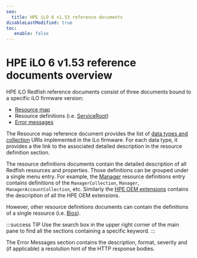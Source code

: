 ```yaml
---
seo:
  title: HPE iLO 6 v1.53 reference documents
disableLastModified: true
toc:
   enable: false
---
```


# HPE iLO 6 v1.53 reference documents overview

HPE iLO Redfish reference documents consist of three documents bound to a specific iLO firmware version:

- [Resource map](/docs/redfishservices/ilos/ilo6/ilo6_153/ilo6_resmap153/)
- Resource definitions (i.e. [ServiceRoot](/docs/redfishservices/ilos/ilo6/ilo6_153/ilo6_serviceroot_resourcedefns153/))
- [Error messages](/docs/redfishservices/ilos/ilo6/ilo6_153/ilo6_msgregs153/)

The Resource map reference document provides the list of [data types and collection](/docs/concepts/datatypesandcollections/) URIs implemented in the iLo firmware. For each data type, it provides a the link to the associated detailed description in the resource definition section.

The resource definitions documents contain the detailed description of all Redfish resources and properties. Those definitions can be grouped under a single menu entry. For example, the [Manager](/docs/redfishservices/ilos/ilo6/ilo6_{{process.env.LATEST_ILO6_FW_VERSION}}/ilo6_manager_resourcedefns{{process.env.LATEST_ILO6_FW_VERSION}}/) resource definitions entry contains definitions of the `ManagerCollection`, `Manager`, `ManagerAccountCollection`, etc. Similarly the [HPE OEM extensions](/docs/redfishservices/ilos/ilo6/ilo6_{{process.env.LATEST_ILO6_FW_VERSION}}/ilo5_other_resourcedefns{{process.env.LATEST_ILO6_FW_VERSION}}/) contains the description of all the HPE OEM extensions.

However, other resource definitions documents can contain the definitions of a single resource (i.e. [Bios](/docs/redfishservices/ilos/ilo6/ilo6_{{process.env.LATEST_ILO6_FW_VERSION}}/ilo6_bios_resourcedefns{{process.env.LATEST_ILO6_FW_VERSION}}/)).

:::success TIP
Use the search box in the upper right corner of the main pane to find all the sections containing a specific keyword.
:::

The Error Messages section contains the description, format, severity and (if applicable) a resolution hint of the HTTP response bodies.
